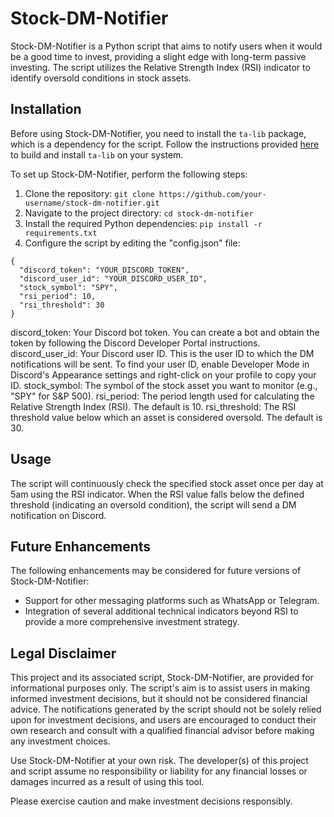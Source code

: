 # Stock-DM-Notifier

Stock-DM-Notifier is a Python script that aims to notify users when it would be a good time to invest, providing a slight edge with long-term passive investing. The script utilizes the Relative Strength Index (RSI) indicator to identify oversold conditions in stock assets.

## Installation

Before using Stock-DM-Notifier, you need to install the `ta-lib` package, which is a dependency for the script. Follow the instructions provided [here](https://pypi.org/project/TA-Lib/) to build and install `ta-lib` on your system.

To set up Stock-DM-Notifier, perform the following steps:

1. Clone the repository:
```git clone https://github.com/your-username/stock-dm-notifier.git```
2. Navigate to the project directory:
```cd stock-dm-notifier```
3. Install the required Python dependencies:
```pip install -r requirements.txt```
4. Configure the script by editing the "config.json" file:
```
{
  "discord_token": "YOUR_DISCORD_TOKEN",
  "discord_user_id": "YOUR_DISCORD_USER_ID",
  "stock_symbol": "SPY",
  "rsi_period": 10,
  "rsi_threshold": 30
}
```

discord_token: Your Discord bot token. You can create a bot and obtain the token by following the Discord Developer Portal instructions.
discord_user_id: Your Discord user ID. This is the user ID to which the DM notifications will be sent. To find your user ID, enable Developer Mode in Discord's Appearance settings and right-click on your profile to copy your ID.
stock_symbol: The symbol of the stock asset you want to monitor (e.g., "SPY" for S&P 500).
rsi_period: The period length used for calculating the Relative Strength Index (RSI). The default is 10.
rsi_threshold: The RSI threshold value below which an asset is considered oversold. The default is 30.

## Usage
The script will continuously check the specified stock asset once per day at 5am using the RSI indicator. When the RSI value falls below the defined threshold (indicating an oversold condition), the script will send a DM notification on Discord.

## Future Enhancements
The following enhancements may be considered for future versions of Stock-DM-Notifier:

- Support for other messaging platforms such as WhatsApp or Telegram.
- Integration of several additional technical indicators beyond RSI to provide a more comprehensive investment strategy.

## Legal Disclaimer
This project and its associated script, Stock-DM-Notifier, are provided for informational purposes only. The script's aim is to assist users in making informed investment decisions, but it should not be considered financial advice. The notifications generated by the script should not be solely relied upon for investment decisions, and users are encouraged to conduct their own research and consult with a qualified financial advisor before making any investment choices.

Use Stock-DM-Notifier at your own risk. The developer(s) of this project and script assume no responsibility or liability for any financial losses or damages incurred as a result of using this tool.

Please exercise caution and make investment decisions responsibly.